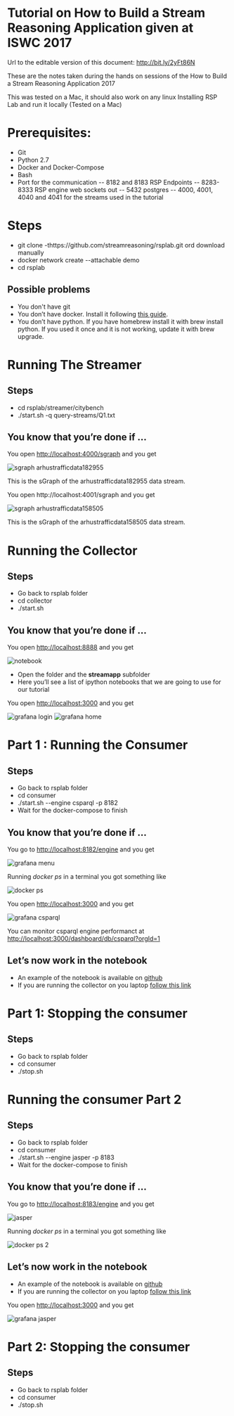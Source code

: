 # Tutorial on How to Build a Stream Reasoning Application given at ISWC 2017
Url to the editable version of this document: http://bit.ly/2yFt86N

These are the notes taken during the hands on sessions of the How to Build a Stream Reasoning Application 2017

This was tested on a Mac, it should also work on any linux
Installing RSP Lab and run it locally (Tested on a Mac)

# Prerequisites:
- Git
- Python 2.7
- Docker and Docker-Compose
- Bash
- Port for the communication
   -- 8182 and 8183 RSP Endpoints
   -- 8283-8333 RSP engine web sockets out
   -- 5432 postgres
   -- 4000, 4001, 4040 and 4041 for the streams used in the tutorial

# Steps
- git clone -thttps://github.com/streamreasoning/rsplab.git ord download manually
- docker network create --attachable  demo
- cd rsplab

## Possible problems
- You don't have git
- You don’t have docker. Install it following [this guide](https://docs.docker.com/engine/installation/). 
- You don’t have python. If you have homebrew install it with brew install python. If you used it once and it is not working, update it with brew upgrade.

# Running The Streamer

## Steps
- cd rsplab/streamer/citybench
- ./start.sh -q query-streams/Q1.txt

## You know that you’re done if …

You open [http://localhost:4000/sgraph](http://localhost:4000/sgraph) and you get

![sgraph arhustrafficdata182955](./images/image9.png) 

This is the sGraph of the arhustrafficdata182955 data stream.

You open http://localhost:4001/sgraph and you get
  
![sgraph arhustrafficdata158505](./images/image1.png) 

This is the sGraph of the arhustrafficdata158505 data stream.


# Running the Collector

## Steps


- Go back to rsplab folder 
- cd collector
- ./start.sh

## You know that you’re done if …

You open [http://localhost:8888](http://localhost:8888)  and you get

![notebook](./images/image3.png)

- Open the folder and the **streamapp** subfolder
- Here you’ll see a list of ipython notebooks that we are going to use for our tutorial

You open [http://localhost:3000](http://localhost:3000) and you get

![grafana login](./images/image4.png) 
![grafana home](./images/image8.png)

# Part 1 : Running the Consumer 

## Steps
- Go back to rsplab folder
- cd consumer
- ./start.sh --engine csparql -p 8182 
- Wait for the docker-compose to finish

## You know that you’re done if …

You go to [http://localhost:8182/engine](http://localhost:8182/engine) and you get

![grafana menu](./images/image2.png)

Running *docker ps* in a terminal you got something like

![docker ps](./images/image7.png) 

You open [http://localhost:3000](http://localhost:3000) and you get

![grafana csparql](./images/image11.png) 

You can monitor csparql engine performanct at [http://localhost:3000/dashboard/db/csparql?orgId=1](http://localhost:3000/dashboard/db/csparql?orgId=1)

## Let’s now work in the notebook

- An example of the notebook is available on [github](https://github.com/streamreasoning/rsplab/blob/tutorial/collector/lab/streamapp/StreamApp%20-%20Part%201%20-%20%20RDF%20Stream%20Processing%20with%20the%20CSPARQL%20engine.ipynb)
- If you are running the collector on you laptop [follow this link](http://localhost:8888/notebooks/work/streamapp/StreamApp%20-%20Part%202%20-%20Stream%20Reasoning%20Streams%20With%20Jasper.ipynb)

# Part 1: Stopping the consumer 

## Steps
- Go back to rsplab folder
- cd consumer
- ./stop.sh

# Running the consumer Part 2

## Steps
- Go back to rsplab folder
- cd consumer
- ./start.sh --engine jasper -p 8183
- Wait for the docker-compose to finish

## You know that you’re done if …

You go to [http://localhost:8183/engine](http://localhost:8183/engine) and you get


![jasper](./images/image10.png)

Running *docker ps* in a terminal you got something like

![docker ps 2](./images/image6.png)


## Let’s now work in the notebook

- An example of the notebook is available on [github](https://github.com/streamreasoning/rsplab/blob/tutorial/collector/lab/streamapp/Observing%20The%20Output%20-%20Part%202.ipynb)
- If you are running the collector on you laptop [follow this link](http://localhost:8888/notebooks/work/streamapp/StreamApp%20-%20Part%202%20-%20Stream%20Reasoning%20Streams%20With%20Jasper.ipynb)

You open [http://localhost:3000](http://localhost:3000) and you get

![grafana jasper](./images/image5.png) 

# Part 2: Stopping the consumer 

## Steps
- Go back to rsplab folder
- cd consumer
- ./stop.sh
